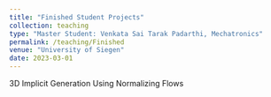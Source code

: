 ```yaml
---
title: "Finished Student Projects"
collection: teaching
type: "Master Student: Venkata Sai Tarak Padarthi, Mechatronics"
permalink: /teaching/Finished
venue: "University of Siegen"
date: 2023-03-01
---
```

3D Implicit Generation Using Normalizing Flows
